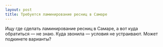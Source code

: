```yaml
---
layout: post 
title: Требуется ламинирование ресниц в Самаре 
--- 
```

Ищу где сделать ламинирование ресниц в Самаре, а вот куда обратиться — не знаю. Куда звонила — условия не устраивают. Может подкинете варианты?

